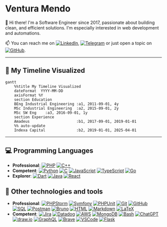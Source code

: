 <!-- **venturarome/venturarome** is a ✨ _special_ ✨ repository because its `README.md` (this file) appears on your GitHub profile. -->

# Ventura Mendo

👋 Hi there! I'm a Software Engineer since 2017, passionate about building clean, and efficient solutions. I’m especially interested in web development and automations.

📫 You can reach me on [![LinkedIn](https://img.shields.io/badge/LinkedIn-venturamendo-blue?logo=logmein&logoColor=white)](https://www.linkedin.com/in/ventura-mendo/), [![Telegram](https://img.shields.io/badge/Telegram-@venturamen-2CA5E0?logo=telegram&logoColor=white)](https://t.me/venturamen) or just open a topic on [![GitHub](https://img.shields.io/badge/venturarome-discussions-689717?style=flat&logo=github)](https://github.com/venturarome).

---

## 🎯 My Timeline Visualized

```mermaid
gantt
    %%title My Timeline Visualized
    dateFormat  YYYY-MM-DD
    axisFormat %Y
    section Education
    BEng Industrial Engineering :a1, 2011-09-01, 4y
    MSc Industrial Engineering  :a2, 2015-09-01, 2y
    MSc SW Eng    :a3, 2016-09-01, 1y
    section Experience
    Amadeus                     :b1, 2017-09-01, 2019-01-01
    %% auto-update
    Indexa Capital              :b2, 2019-01-01, 2025-04-01
```

---

## 💻 Programming Languages
- **Professional**:
    [![PHP](https://img.shields.io/badge/PHP-777BB4.svg?logo=php&logoColor=white)](#)
    [![C++](https://custom-icon-badges.demolab.com/badge/C++-9C033A.svg?logo=cpp2&logoColor=white)](#)
- **Competent**: 
    [![Python](https://img.shields.io/badge/Python-14354C.svg?logo=python&logoColor=white)](#)
    [![C](https://custom-icon-badges.demolab.com/badge/C-03599C.svg?logo=c-in-hexagon&logoColor=white)](#)
    [![JavaScript](https://img.shields.io/badge/JavaScript-F7DF1E?logo=javascript&logoColor=black)](#)
    [![TypeScript](https://img.shields.io/badge/TypeScript-3178C6?logo=typescript&logoColor=white)](#)
    [![Go](https://img.shields.io/badge/Go-00ADD8?logo=go&logoColor=white)](#)
- **Explorer**: 
    [![Dart](https://img.shields.io/badge/Dart-0175C2?logo=dart&logoColor=white)](#)
    [![Java](https://img.shields.io/badge/Java-ED8B00?logo=openjdk&logoColor=white)](#)
    [![React](https://img.shields.io/badge/React-20232a.svg?logo=react&logoColor=%2361DAFB)](#)

## 🧰 Other technologies and tools
- **Professional**:
    [![PHPStorm](https://custom-icon-badges.demolab.com/badge/PHPStorm-143?logo=phpstorm)](https://www.jetbrains.com/phpstorm/)
    [![Symfony](https://img.shields.io/badge/Symfony-111111.svg?logo=symfony&logoColor=white)](#)
    [![PHPUnit](https://custom-icon-badges.demolab.com/badge/PHPUnit-366488.svg?logo=test-tube&logoColor=white)](#)
    [![Git](https://img.shields.io/badge/Git-F05033.svg?logo=git&logoColor=white)](#)
    [![GitHub](https://img.shields.io/badge/GitHub-181717?logo=github)](https://github.com/)
    [![SQL](https://custom-icon-badges.demolab.com/badge/SQL-025E8C.svg?logo=database&logoColor=white)](#)
    [![Postman](https://img.shields.io/badge/Postman-FF6C37?logo=postman&logoColor=white)](#)
    [![Bruno](https://custom-icon-badges.demolab.com/badge/Bruno-3832A0?logo=bruno)](#)
    [![HTML](https://img.shields.io/badge/HTML-E34F26.svg?logo=html5&logoColor=white)](#)
    [![Markdown](https://img.shields.io/badge/Markdown-000000.svg?logo=markdown&logoColor=white)](#)
    [![LaTeX](https://img.shields.io/badge/LaTeX-008080.svg?logo=LaTeX&logoColor=white)](#)
- **Competent**:
    [![Jira](https://img.shields.io/badge/Jira-0052CC?logo=jira&logoColor=white)](https://www.atlassian.com/software/jira)
    [![Datadog](https://img.shields.io/badge/Datadog-632CA6?logo=datadog&logoColor=white)](https://www.datadoghq.com/)
    [![AWS](https://img.shields.io/badge/AWS-232F3E?logo=amazonaws&logoColor=white)](https://aws.amazon.com/)
    [![MongoDB](https://img.shields.io/badge/MongoDB-4ea94b.svg?logo=mongodb&logoColor=white)](#)
    [![Bash](https://img.shields.io/badge/Bash-4EAA25?logo=gnubash&logoColor=white)](https://www.gnu.org/software/bash/)
    [![ChatGPT](https://custom-icon-badges.demolab.com/badge/ChatGPT-10a37f?logo=chatgpt)](https://openai.com/chatgpt)
    [![draw.io](https://custom-icon-badges.demolab.com/badge/Draw.io-F7931E?logo=drawio)](https://app.diagrams.net/)
    [![GraphQL](https://img.shields.io/badge/GraphQL-E10098?logo=graphql&logoColor=white)](https://graphql.org/)
    [![Brave](https://img.shields.io/badge/-Brave-FB542B?logo=brave&logoColor=white)](#)
    [![VSCode](https://img.shields.io/badge/Visual%20Studio%20Code-0078d7.svg?logo=visual-studio-code&logoColor=white)](#)
    [![Flask](https://img.shields.io/badge/Flask-000000.svg?logo=flask&logoColor=white)](#)

